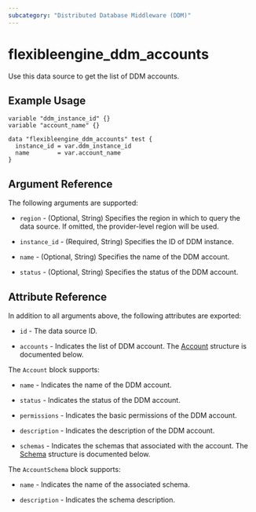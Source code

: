 ```yaml
---
subcategory: "Distributed Database Middleware (DDM)"
---
```


# flexibleengine_ddm_accounts

Use this data source to get the list of DDM accounts.

## Example Usage

```hcl
variable "ddm_instance_id" {}
variable "account_name" {}

data "flexibleengine_ddm_accounts" test {
  instance_id = var.ddm_instance_id
  name        = var.account_name
}
```

## Argument Reference

The following arguments are supported:

* `region` - (Optional, String) Specifies the region in which to query the data source.
  If omitted, the provider-level region will be used.

* `instance_id` - (Required, String) Specifies the ID of DDM instance.

* `name` - (Optional, String) Specifies the name of the DDM account.

* `status` - (Optional, String) Specifies the status of the DDM account.

## Attribute Reference

In addition to all arguments above, the following attributes are exported:

* `id` - The data source ID.

* `accounts` - Indicates the list of DDM account.
  The [Account](#DdmAccounts_Account) structure is documented below.

<a name="DdmAccounts_Account"></a>
The `Account` block supports:

* `name` - Indicates the name of the DDM account.

* `status` - Indicates the status of the DDM account.

* `permissions` - Indicates the basic permissions of the DDM account.

* `description` - Indicates the description of the DDM account.

* `schemas` - Indicates the schemas that associated with the account.
  The [Schema](#DdmAccounts_AccountSchema) structure is documented below.

<a name="DdmAccounts_AccountSchema"></a>
The `AccountSchema` block supports:

* `name` - Indicates the name of the associated schema.

* `description` - Indicates the schema description.
